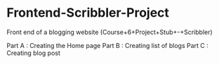 # Frontend-Scribbler-Project
Front end of a blogging website (Course+6+Project+Stub+-+Scribbler)

Part A : Creating the Home page
Part B : Creating list of blogs
Part C : Creating blog post
